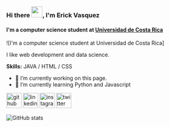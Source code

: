 ### Hi there <img src="https://github.com/TheDudeThatCode/TheDudeThatCode/blob/master/Assets/Hi.gif" width="29px">, I'm Erick Vasquez
#### I'm a computer science student at [Universidad de Costa Rica ](https://www.ucr.ac.cr/)
![I'm a computer science student at Universidad de Costa Rica]

I like web development and data science. 

**Skills:**   JAVA  / HTML / CSS

- 🔭 I’m currently working on this page. 
- 🌱 I’m currently learning Python and Javascript 


[<img src='https://cdn.jsdelivr.net/npm/simple-icons@3.0.1/icons/github.svg' alt='github' height='40'>](https://github.com/erickmurill0)  [<img src='https://cdn.jsdelivr.net/npm/simple-icons@3.0.1/icons/linkedin.svg' alt='linkedin' height='40'>](https://www.linkedin.com/in/erick-vasquez-2731aa119/)  [<img src='https://cdn.jsdelivr.net/npm/simple-icons@3.0.1/icons/instagram.svg' alt='instagram' height='40'>](https://www.instagram.com/erickmurill0/)  [<img src='https://cdn.jsdelivr.net/npm/simple-icons@3.0.1/icons/twitter.svg' alt='twitter' height='40'>](https://twitter.com/erickmurill0)  

![GitHub stats](https://github-readme-stats.vercel.app/api?username=erickmurill0&show_icons=true)  

